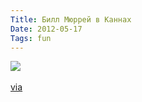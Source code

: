 ```yaml
---
Title: Билл Мюррей в Каннах
Date: 2012-05-17
Tags: fun
---
```


<div class="text"><img src="http://dl.dropbox.com/u/140528/site/bill-murray.jpg" /><br /><br />
<a href="http://thisisnthappiness.com/post/23170374784/bill-murray-cannes">via</a></div>